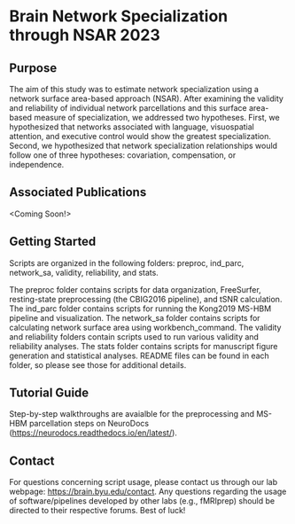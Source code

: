 # Brain Network Specialization through NSAR 2023

## Purpose
The aim of this study was to estimate network specialization using a network surface area-based approach (NSAR). After examining the validity and reliability of individual network parcellations and this surface area-based measure of specialization, we addressed two hypotheses. First, we hypothesized that networks associated with language, visuospatial attention, and executive control would show the greatest specialization. Second, we hypothesized that network specialization relationships would follow one of three hypotheses: covariation, compensation, or independence. 

## Associated Publications 
<Coming Soon!>

## Getting Started 
Scripts are organized in the following folders: preproc, ind_parc, network_sa, validity, reliability, and stats.

The preproc folder contains scripts for data organization, FreeSurfer, resting-state preprocessing (the CBIG2016 pipeline), and tSNR calculation. The ind_parc folder contains scripts for running the Kong2019 MS-HBM pipeline and visualization. The network_sa folder contains scripts for calculating network surface area using workbench_command. The validity and reliability folders contain scripts used to run various validity and reliability analyses. The stats folder contains scripts for manuscript figure generation and statistical analyses. README files can be found in each folder, so please see those for additional details.

## Tutorial Guide 
Step-by-step walkthroughs are avaialble for the preprocessing and MS-HBM parcellation steps on NeuroDocs (https://neurodocs.readthedocs.io/en/latest/).

## Contact
For questions concerning script usage, please contact us through our lab webpage: https://brain.byu.edu/contact. Any questions regarding the usage of software/pipelines developed by other labs (e.g., fMRIprep) should be directed to their respective forums. Best of luck!
